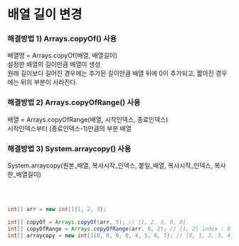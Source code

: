 # 배열 길이 변경

### 해결방법 1) Arrays.copyOf() 사용
배열명 = Arrays.copyOf(배열, 배열길이)  
설정한 배열의 길이만큼 배열이 생성  
원래 길이보다 길어진 경우에는 추가된 길이만큼 배열 뒤에 0이 추가되고, 짧아진 경우에는 뒤의 부분이 사라진다.

### 해결방법 2) Arrays.copyOfRange() 사용
배열 = Arrays.copyOfRange(배열, 시작인덱스, 종료인덱스)  
시작인덱스부터 (종료인덱스-1)만큼의 부분 배열

### 해결방법 3) System.arraycopy() 사용
System.arraycopy(원본_배열, 복사시작_인덱스, 붙일_배열, 복사시작_인덱스, 복사한_배열길이)  

<br></br>
```Java
int[] arr = new int[]{1, 2, 3};

int[] copyOf = Arrays.copyOf(arr, 5); // [1, 2, 3, 0, 0]
int[] copyOfRange = Arrays.copyOfRange(arr, 0, 2); // [1, 2] index : 0 ~ 1
int[] arraycopy = new int[]{0, 0, 0, 0, 4, 5, 6, 7}; // [0, 1, 2, 3, 4, 5, 6, 7]
```